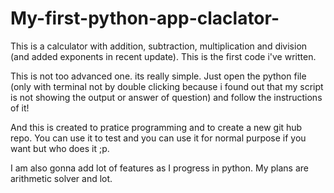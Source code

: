 # My-first-python-app-claclator-
This is a calculator with addition, subtraction, multiplication and division (and added exponents in recent update).  This is the first code i've written. 

This is not too advanced one. its really simple. Just open the python file (only with terminal not by double clicking because i found out that my script is not showing the output or answer of question) and follow the instructions of it!

And this is created to pratice programming and to create a new git hub repo. You can use it to test and you can use it for normal purpose if you want but who does it ;p.

I am also gonna add lot of features as I progress in python. My plans are arithmetic solver and lot.
